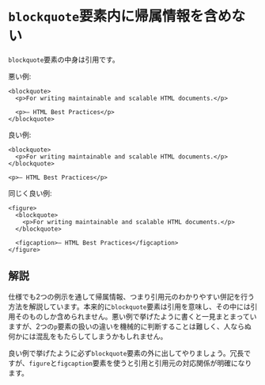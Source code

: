 # `blockquote`要素内に帰属情報を含めない

`blockquote`要素の中身は引用です。

悪い例:

    <blockquote>
      <p>For writing maintainable and scalable HTML documents.</p>

      <p>— HTML Best Practices</p>
    </blockquote>

良い例:

    <blockquote>
      <p>For writing maintainable and scalable HTML documents.</p>
    </blockquote>
    
    <p>— HTML Best Practices</p>

同じく良い例:

    <figure>
      <blockquote>
        <p>For writing maintainable and scalable HTML documents.</p>
      </blockquote>
    
      <figcaption>— HTML Best Practices</figcaption>
    </figure>


## 解説

仕様でも2つの例示を通して帰属情報、つまり引用元のわかりやすい併記を行う方法を解説しています。本来的に`blockquote`要素は引用を意味し、その中には引用そのものしか含められません。悪い例で挙げたように書くと一見まとまっていますが、2つの`p`要素の扱いの違いを機械的に判断することは難しく、人ならぬ何かには混乱をもたらしてしまうかもしれません。

良い例で挙げたように必ず`blockquote`要素の外に出してやりましょう。冗長ですが、`figure`と`figcaption`要素を使うと引用と引用元の対応関係が明確になります。
